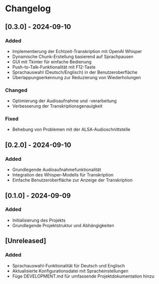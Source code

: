# Changelog

## [0.3.0] - 2024-09-10
### Added
- Implementierung der Echtzeit-Transkription mit OpenAI Whisper
- Dynamische Chunk-Erstellung basierend auf Sprachpausen
- GUI mit Tkinter für einfache Bedienung
- Push-to-Talk-Funktionalität mit F12-Taste
- Sprachauswahl (Deutsch/Englisch) in der Benutzeroberfläche
- Überlappungserkennung zur Reduzierung von Wiederholungen

### Changed
- Optimierung der Audioaufnahme und -verarbeitung
- Verbesserung der Transkriptionsgenauigkeit

### Fixed
- Behebung von Problemen mit der ALSA-Audioschnittstelle

## [0.2.0] - 2024-09-10
### Added
- Grundlegende Audioaufnahmefunktionalität
- Integration des Whisper-Modells für Transkription
- Einfache Benutzeroberfläche zur Anzeige der Transkription

## [0.1.0] - 2024-09-09
### Added
- Initialisierung des Projekts
- Grundlegende Projektstruktur und Abhängigkeiten
## [Unreleased]
### Added
- Sprachauswahl-Funktionalität für Deutsch und Englisch
- Aktualisierte Konfigurationsdatei mit Spracheinstellungen
- Füge DEVELOPMENT.md für umfassende Projektdokumentation hinzu
